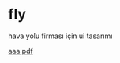 # fly

hava yolu firması için ui tasarımı
 
[aaa.pdf](https://github.com/MertKocak/fly/files/9471176/aaa.pdf)
